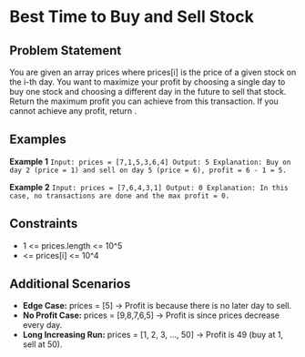 ﻿# Best Time to Buy and Sell Stock

## Problem Statement
You are given an array prices where prices[i] is the price of a given stock on the i\-th day. You want to maximize your profit by choosing a single day to buy one stock and choosing a different day in the future to sell that stock. Return the maximum profit you can achieve from this transaction. If you cannot achieve any profit, return  .

## Examples

**Example 1**
`
Input: prices = [7,1,5,3,6,4]
Output: 5
Explanation: Buy on day 2 (price = 1) and sell on day 5 (price = 6), profit = 6 - 1 = 5.
`

**Example 2**
`
Input: prices = [7,6,4,3,1]
Output: 0
Explanation: In this case, no transactions are done and the max profit = 0.
`

## Constraints
- 1 <= prices.length <= 10^5
-   <= prices[i] <= 10^4

## Additional Scenarios
- **Edge Case:** prices = [5] → Profit is   because there is no later day to sell.
- **No Profit Case:** prices = [9,8,7,6,5] → Profit is   since prices decrease every day.
- **Long Increasing Run:** prices = [1, 2, 3, ..., 50] → Profit is 49 (buy at 1, sell at 50).

